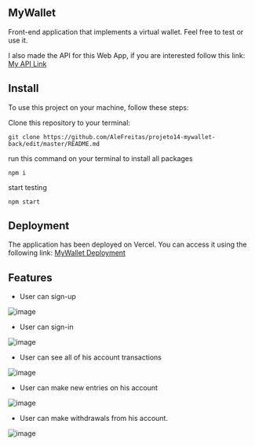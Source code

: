 ## MyWallet
Front-end application that implements a virtual wallet. Feel free to test or use it. 

I also made the API for this Web App, if you are interested follow this link: [My API Link](https://github.com/AleFreitas/projeto14-mywallet-back)

## Install
To use this project on your machine, follow these steps:

Clone this repository to your terminal:
```
git clone https://github.com/AleFreitas/projeto14-mywallet-back/edit/master/README.md
```
run this command on your terminal to install all packages
```
npm i
```
start testing
```
npm start
```

## Deployment
The application has been deployed on Vercel. You can access it using the following link: [MyWallet Deployment](https://projeto14-mywallet-front-eight-xi.vercel.app)

## Features
- User can sign-up

![image](https://github.com/AleFreitas/projeto14-mywallet-front/assets/83618808/2ced5ff9-1445-4984-b1da-c96f01b40f05)

- User can sign-in

![image](https://github.com/AleFreitas/projeto14-mywallet-front/assets/83618808/477abfa9-35f7-4a9e-9154-b326214acb01)

- User can see all of his account transactions

![image](https://github.com/AleFreitas/projeto14-mywallet-front/assets/83618808/1d20c514-6364-411a-9b92-242059420187)

- User can make new entries on his account

![image](https://github.com/AleFreitas/projeto14-mywallet-front/assets/83618808/e81a648f-5483-46be-ac61-c54f8dc2e67b)

- User can make withdrawals from his account.

![image](https://github.com/AleFreitas/projeto14-mywallet-front/assets/83618808/2a73d136-fad6-49aa-935f-6941928c582e)

